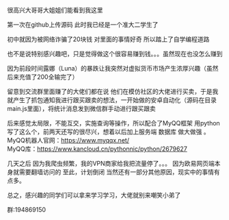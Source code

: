 很高兴大哥哥大姐姐们能看到我这里

第一次在github上传源码  此时我已经是一个准大二学生了

初中就因为被网络诈骗了20块钱    对里面的事情好奇  所以踏上了自学编程道路

也不是说特别感兴趣吧，只是觉得做这个很容易赚到钱。。。虽然现在也没怎么赚到

因为前段时间露娜（Luna）的暴跌让我突然对虚拟货币市场产生浓厚兴趣（虽然后来充值了200全输完了）

留意到交流群里面赚了的大佬们都在说 他们在模仿社区的大佬进行买卖，于是我就产生了抓包通知我进行跟买跟卖的想法，一开始做的安卓自动化（源码在目录main.js里面），将统计消息发到微信群手动进行跟买跟卖

后来感觉太局限，不能互交，实施查询等操作，所以配合了MyQQ框架 用python写了这么个，前两天还写的很尽兴，想着以后加上服务端  数据库  做大做强  。
MyQQ机器人官网：https://www.myqqx.net/  
MyQQ库：https://www.kancloud.cn/pythonnic/python/2679627

几天之后 因为我爬虫频繁，我的VPN商家给我把流量停了。。。  因为欧易网页端本身就需要翻墙访问的    至此，计划倒闭    当然还有一部分其他原因，现实中的事情有点多。

总之，感兴趣的同学们可以拿来学习学习，大佬就别来嘲笑小弟了

群:194869150